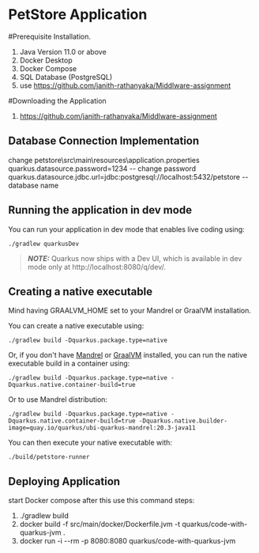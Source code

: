 # PetStore Application

#Prerequisite Installation.
1) Java Version 11.0 or above
2) Docker Desktop
3) Docker Compose
4) SQL Database (PostgreSQL)
5) use https://github.com/janith-rathanyaka/Middlware-assignment

#Downloading the Application

1) https://github.com/janith-rathanyaka/Middlware-assignment


## Database Connection Implementation
change petstore\src\main\resources\application.properties 
   quarkus.datasource.password=1234  -- change password
   quarkus.datasource.jdbc.url=jdbc:postgresql://localhost:5432/petstore -- database name

## Running the application in dev mode

You can run your application in dev mode that enables live coding using:

    ./gradlew quarkusDev

> **_NOTE:_**  Quarkus now ships with a Dev UI, which is available in dev mode only at http://localhost:8080/q/dev/.

## Creating a native executable

Mind having GRAALVM_HOME set to your Mandrel or GraalVM installation.

You can create a native executable using:

    ./gradlew build -Dquarkus.package.type=native

Or, if you don't have [Mandrel](https://github.com/graalvm/mandrel/releases/) or
[GraalVM](https://github.com/graalvm/graalvm-ce-builds/releases) installed, you can run the native executable
build in a container using:

    ./gradlew build -Dquarkus.package.type=native -Dquarkus.native.container-build=true

Or to use Mandrel distribution:

    ./gradlew build -Dquarkus.package.type=native -Dquarkus.native.container-build=true -Dquarkus.native.builder-image=quay.io/quarkus/ubi-quarkus-mandrel:20.3-java11

You can then execute your native executable with:

    ./build/petstore-runner
    
##   Deploying Application
start Docker compose after this use this command steps:
1) ./gradlew build
2) docker build -f src/main/docker/Dockerfile.jvm -t quarkus/code-with-quarkus-jvm .
3) docker run -i --rm -p 8080:8080 quarkus/code-with-quarkus-jvm


